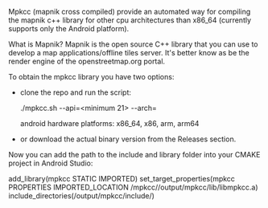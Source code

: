 Mpkcc (mapnik cross compiled) provide an automated way for compiling the mapnik c++ library for other cpu architectures than x86_64 (currently supports only the Android platform).

What is Mapnik?
Mapnik is the open source C++ library that you can use to develop a map applications/offline tiles server.
It's better know as be the render engine of the openstreetmap.org portal.

To obtain the mpkcc library you have two options:

- clone the repo and run the script:

  ./mpkcc.sh --api=<minimum 21> --arch=<android hardware platform>

  android hardware platforms: x86_64, x86, arm, arm64

- or download the actual binary version from the Releases section.

Now you can add the path to the include and library folder into your CMAKE project in Android Studio:

add_library(mpkcc STATIC IMPORTED)
set_target_properties(mpkcc PROPERTIES IMPORTED_LOCATION
    <path to build directory>/mpkcc//output/mpkcc/lib/libmpkcc.a)
include_directories(<path to build directory>/output/mpkcc/include/)
